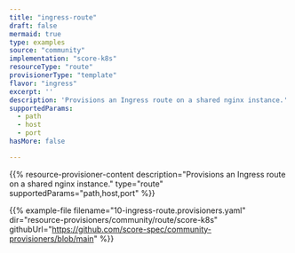 ```yaml
---
title: "ingress-route"
draft: false
mermaid: true
type: examples
source: "community"
implementation: "score-k8s"
resourceType: "route"
provisionerType: "template"
flavor: "ingress"
excerpt: ''
description: 'Provisions an Ingress route on a shared nginx instance.'
supportedParams: 
  - path
  - host
  - port
hasMore: false

---
```


{{% resource-provisioner-content description="Provisions an Ingress route on a shared nginx instance." type="route" supportedParams="path,host,port" %}}

{{% example-file filename="10-ingress-route.provisioners.yaml" dir="resource-provisioners/community/route/score-k8s" githubUrl="https://github.com/score-spec/community-provisioners/blob/main" %}}
